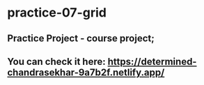 # practice-07-grid

## Practice Project - course project;
## You can check it here: https://determined-chandrasekhar-9a7b2f.netlify.app/
